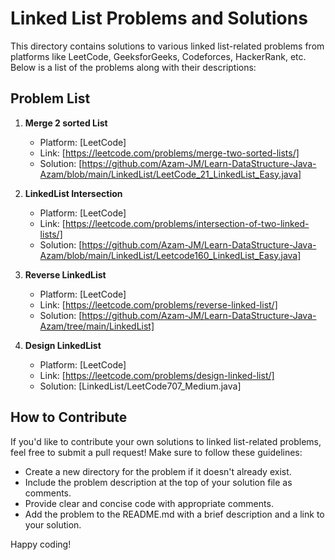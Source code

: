 # Linked List Problems and Solutions

This directory contains solutions to various linked list-related problems from platforms like LeetCode, GeeksforGeeks, Codeforces, HackerRank, etc. Below is a list of the problems along with their descriptions:

## Problem List

1. **Merge 2 sorted List**
   - Platform: [LeetCode]
   - Link: [https://leetcode.com/problems/merge-two-sorted-lists/]
   - Solution: [https://github.com/Azam-JM/Learn-DataStructure-Java-Azam/blob/main/LinkedList/LeetCode_21_LinkedList_Easy.java]

2. **LinkedList Intersection**
   - Platform: [LeetCode]
   - Link: [https://leetcode.com/problems/intersection-of-two-linked-lists/]
   - Solution: [https://github.com/Azam-JM/Learn-DataStructure-Java-Azam/blob/main/LinkedList/Leetcode160_LinkedList_Easy.java]

3. **Reverse LinkedList**
   - Platform: [LeetCode]
   - Link: [https://leetcode.com/problems/reverse-linked-list/]
   - Solution: [https://github.com/Azam-JM/Learn-DataStructure-Java-Azam/tree/main/LinkedList]

4. **Design LinkedList**
   - Platform: [LeetCode]
   - Link: [https://leetcode.com/problems/design-linked-list/]
   - Solution: [LinkedList/LeetCode707_Medium.java]
  
   
## How to Contribute

If you'd like to contribute your own solutions to linked list-related problems, feel free to submit a pull request! Make sure to follow these guidelines:

- Create a new directory for the problem if it doesn't already exist.
- Include the problem description at the top of your solution file as comments.
- Provide clear and concise code with appropriate comments.
- Add the problem to the README.md with a brief description and a link to your solution.

Happy coding!

